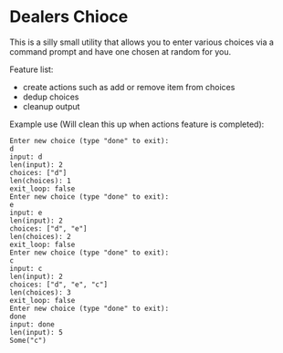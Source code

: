 # Dealers Chioce

This is a silly small utility that allows you to enter various choices via a command prompt and have one chosen at random for you.

Feature list:
- create actions such as add or remove item from choices
- dedup choices
- cleanup output


Example use (Will clean this up when actions feature is completed):
```
Enter new choice (type "done" to exit):
d
input: d
len(input): 2
choices: ["d"]
len(choices): 1
exit_loop: false
Enter new choice (type "done" to exit):
e
input: e
len(input): 2
choices: ["d", "e"]
len(choices): 2
exit_loop: false
Enter new choice (type "done" to exit):
c
input: c
len(input): 2
choices: ["d", "e", "c"]
len(choices): 3
exit_loop: false
Enter new choice (type "done" to exit):
done
input: done
len(input): 5
Some("c")
```